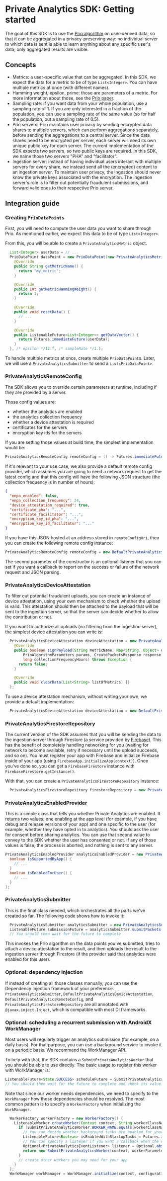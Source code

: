 # Private Analytics SDK: Getting started

The goal of this SDK is to use the [Prio algorithm](https://crypto.stanford.edu/prio/) on
user-derived data, so that it can be aggregated in a privacy-preserving way: no individual server to
which data is sent is able to learn anything about any specific user's data; only aggregated
results are visible.

## Concepts

- Metrics: a user-specific value that can be aggregated. In this SDK, we expect the data for a metric to be of type `List<Integer>`. You can have multiple metrics at once (with different names).
- Hamming weight, epsilon, prime: those are parameters of a metric. For more information about those, see the [Prio paper](https://crypto.stanford.edu/prio/).
- Sampling rate: if you want data from your whole population, use a sampling rate of 1. If you are only interested in a fraction of the population, you can use a sampling rate of the same value (so for half the population, put a sampling rate of 0.5).
- Prio servers: Prio maintains user privacy by sending encrypted data shares to multiple servers, which can perform aggregations separately, before sending the aggregations to a central server. Since the data shares need to be encrypted per server, each server will need its own unique public key for each server. The current implementation of the SDK expects two servers, so two public keys are required. In this SDK, we name those two servers "PHA" and "facilitator".
- Ingestion server: instead of having individual users interact with multiple servers for every share, we instead send all the (encrypted) content to an ingestion server. To maintain user privacy, the ingestion should never know the private keys associated with the encryption. The ingestion server's role is to filter out potentially fraudulent submissions, and forward valid ones to their respective Prio server.

## Integration guide

### Creating `PrioDataPoints`

First, you will need to compute the user data you want to share through Prio. As mentioned earlier, we expect this data to be of type `List<Integer>`.

From this, you will be able to create a `PrivateAnalyticsMetric` object.

```java
  List<Integer> userData = // ...
  PrioDataPoint dataPoint = new PrioDataPoint(new PrivateAnalyticsMetric() {
    @Override
    public String getMetricName() {
      return "my_metric";
    }

    @Override
    public int getMetricHammingWeight() {
      return 1;
    }

    @Override
    public void resetData() {
      // ...
    }

    @Override
    public ListenableFuture<List<Integer>> getDataVector() {
      return Futures.immediateFuture(userData);
    }
  }, /* epsilon */12.f, /* sampleRate */1.);
```

To handle multiple metrics at once, create multiple `PrioDataPoint`s. Later, we will use a `PrivateAnalyticsSubmitter` to send a `List<PrioDataPoint>`.

### PrivateAnalyticsRemoteConfig

The SDK allows you to override certain parameters at runtime, including if they are provided by a server.

Those config values are:

- whether the analytics are enabled
- the analytics collection frequency
- whether a device attestation is required
- certificates for the servers
- encryption key ids for the servers

If you are setting those values at build time, the simplest implementation would be:

```java
PrivateAnalyticsRemoteConfig remoteConfig = () -> Futures.immediateFuture(RemoteConfigs.newBuilder().build());
```

If it's relevant to your use case, we also provide a default remote config provider, which assumes you are going to need a network request to get the latest config and that this config will have the following JSON structure (the collection frequency is in number of hours):

```json
{
  "enpa_enabled": false,
  "enpa_collection_frequency": 24,
  "device_attestation_required": true,
  "certificate_pha": "...",
  "certificate_facilitator": "...",
  "encryption_key_id_pha": "...",
  "encryption_key_id_facilitator": "..."
}
```

If you have this JSON hosted at an address stored in `remoteConfigUri`, then you can create the following remote config instance:

```java
PrivateAnalyticsRemoteConfig remoteConfig = new DefaultPrivateAnalyticsRemoteConfig(remoteConfigUri, /* listener */ Optional.absent());
```

The second parameter of the constructor is an optional listener that you can set if you want a callback to report on the success or failure of the network request and JSON parsing.

### PrivateAnalyticsDeviceAttestation

To filter out potential fraudulent uploads, you can create an instance of device attestation, using your own mechanism to check whether the upload is valid. This attestation should then be attached to the payload that will be sent to the ingestion server, so that the server can decide whether to allow the contribution or not.

If you want to authorize all uploads (no filtering from the ingestion server), the simplest device attestation you can write is:

```java
  PrivateAnalyticsDeviceAttestation deviceAttestation = new PrivateAnalyticsDeviceAttestation() {
    @Override
    public boolean signPayload(String metricName, Map<String, Object> document,
        PrioAlgorithmParameters params, CreatePacketsResponse response,
        long collectionFrequencyHours) throws Exception {
      return false;
    }

    @Override
    public void clearData(List<String> listOfMetrics) {}
  };
```

To use a device attestation mechanism, without writing your own, we provide a default implementation:

```java
  PrivateAnalyticsDeviceAttestation deviceAttestation = new DefaultPrivateAnalyticsDeviceAttestation(context);
```

### PrivateAnalyticsFirestoreRepository

The current version of the SDK assumes that you will be sending the data to the ingestion server through Firestore (a service provided by [Firebase](https://firebase.google.com/docs/firestore)). This has the benefit of completely handling networking for you (waiting for network to become available, retry if necessary until the upload succeeds, and so on).
You must register your app with Firebase and initialize Firebase inside of your app (using `FirebaseApp.initializeApp(context)`).
Once you've done so, you can get a `FirebaseFirestore` instance with `FirebaseFirestore.getInstance()`.

With that, you can create a `PrivateAnalyticsFirestoreRepository` instance:
```java
  PrivateAnalyticsFirestoreRepository firestoreRepository = new PrivateAnalyticsFirestoreRepository(deviceAttestation, firebaseFirestore);
```

### PrivateAnalyticsEnabledProvider

This is a simple class that tells you whether Private Analytics are enabled. It returns two values: one enabling at the app level (for example, if you have debug and release versions of your app) and one specific to the user (for example, whether they have opted in to analytics). You should ask the user for consent before sharing analytics. You can use that second value to convey to the SDK whether the user has consented or not. If any of those values is false, the process is aborted, and nothing is sent to any server.

```java
PrivateAnalyticsEnabledProvider analyticsEnabledProvider = new PrivateAnalyticsEnabledProvider() {
  boolean isSupportedByApp() {
    // ...
  }
  boolean isEnabledForUser() {
    // ...
  }
};
```

### PrivateAnalyticsSubmitter

This is the final class needed, which orchestrates all the parts we've created so far. The following code shows how to invoke it:
```java
  PrivateAnalyticsSubmitter analyticsSubmitter = new PrivateAnalyticsSubmitter(dataPoints, remoteConfig, firestoreRepository, analyticsEnabledProvider);
  ListenableFuture submissionFuture = analyticsSubmitter.submitPackets();
  // You should then wait for the future to complete
```

This invokes the Prio algorithm on the data points you've submitted, tries to attach a device attestation to the result, and then uploads the result to the ingestion server through Firestore (if the provider said that analytics were enabled for this user).

### Optional: dependency injection

If instead of creating all those classes manually, you can use the Dependency Injection framework of your preference. `PrivateAnalyticsSubmitter`, `DefaultPrivateAnalyticsDeviceAttestation`, `DefaultPrivateAnalyticsRemoteConfig`, and `PrivateAnalyticsFirestoreRepository` are all annotated with `@javax.inject.Inject`, which is compatible with most DI frameworks.

### Optional: scheduling a recurrent submission with AndroidX WorkManager

Most users will regularly trigger an analytics submission (for example, on a daily basis). For that purpose, you can use a background service to invoke it on a periodic basis. We recommend the WorkManager API.

To help with that, the SDK contains a `SubmitPrivateAnalyticsWorker` that you should be able to use directly.
The basic usage to register this worker with WorkManager is:
```java
ListenableFuture<State.SUCCESS> scheduleFuture = SubmitPrivateAnalyticsWorker.schedule(workManager).getResult();
// You should then wait for the future to complete and check its value.
```

Note that since our worker needs dependencies, we need to specify to the `WorkManager` how those dependencies should be resolved.
The most common pattern is to specify a `WorkerFactory` when initializing the `WorkManager`.

```java
  WorkerFactory workerFactory = new WorkerFactory() {
    ListenableWorker createWorker(Context context, String workerClassName, WorkerParameters workerParameters) {
      if (SubmitPrivateAnalyticsWorker.WORKER_NAME.equals(workerClassName)) {
        // You can decide whether background tasks are enabled for your app or not:
        ListenableFuture<Boolean> isEnabledWithStartupTasks = Futures.immediateFuture(true);
        // You can specify a listener if you want a callback when the worker is started
        Optional<PrivateAnalyticsEventListener> listener = Optional.absent();
        return new SubmitPrivateAnalyticsWorker(context, workerParameters, privateAnalyticsSubmitter, isEnabledWithStartupTasks, listener);
      }
      // create other workers you may need for your app
    }
  };
  WorkManager workManager = WorkManager.initialize(context, configuration);
```
